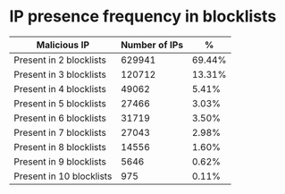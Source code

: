 # IP presence frequency in blocklists
| Malicious IP | Number of IPs | % |
|----|----|----|
| Present in 2 blocklists | 629941 | 69.44% |
| Present in 3 blocklists | 120712 | 13.31% |
| Present in 4 blocklists | 49062 | 5.41% |
| Present in 5 blocklists | 27466 | 3.03% |
| Present in 6 blocklists | 31719 | 3.50% |
| Present in 7 blocklists | 27043 | 2.98% |
| Present in 8 blocklists | 14556 | 1.60% |
| Present in 9 blocklists | 5646 | 0.62% |
| Present in 10 blocklists | 975 | 0.11% |
